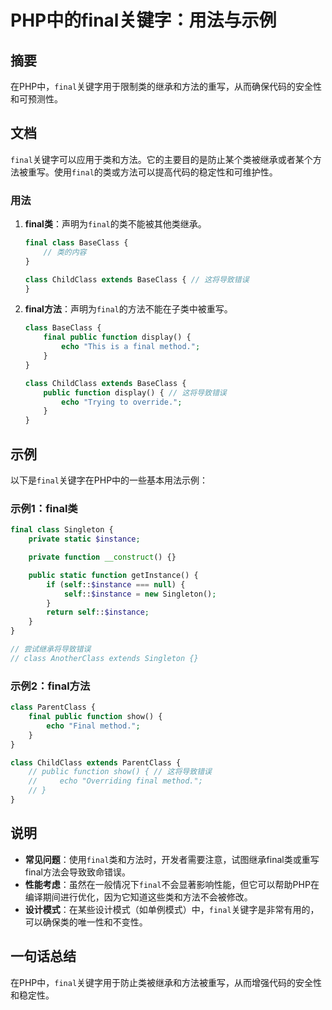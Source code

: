 <!--
Meta Description: # PHP中的final关键字：用法与示例 ## 摘要 在PHP中，`final`关键字用于限制类的继承和方法的重写，从而确保代码的安全性和可预测性。 ## 文档 `final`关键字可以应用于类和方法。它的主要目的是防止某个类被继承或者某个方法被重写。使用`final`的类或方法可以提高代码的稳定...
Meta Keywords: final, class, function, public, php
-->

# PHP中的final关键字：用法与示例

## 摘要
在PHP中，`final`关键字用于限制类的继承和方法的重写，从而确保代码的安全性和可预测性。

## 文档
`final`关键字可以应用于类和方法。它的主要目的是防止某个类被继承或者某个方法被重写。使用`final`的类或方法可以提高代码的稳定性和可维护性。

### 用法
1. **final类**：声明为`final`的类不能被其他类继承。
   ```php
   final class BaseClass {
       // 类的内容
   }

   class ChildClass extends BaseClass { // 这将导致错误
   }
   ```

2. **final方法**：声明为`final`的方法不能在子类中被重写。
   ```php
   class BaseClass {
       final public function display() {
           echo "This is a final method.";
       }
   }

   class ChildClass extends BaseClass {
       public function display() { // 这将导致错误
           echo "Trying to override.";
       }
   }
   ```

## 示例
以下是`final`关键字在PHP中的一些基本用法示例：

### 示例1：final类
```php
final class Singleton {
    private static $instance;

    private function __construct() {}

    public static function getInstance() {
        if (self::$instance === null) {
            self::$instance = new Singleton();
        }
        return self::$instance;
    }
}

// 尝试继承将导致错误
// class AnotherClass extends Singleton {}
```

### 示例2：final方法
```php
class ParentClass {
    final public function show() {
        echo "Final method.";
    }
}

class ChildClass extends ParentClass {
    // public function show() { // 这将导致错误
    //     echo "Overriding final method.";
    // }
}
```

## 说明
- **常见问题**：使用`final`类和方法时，开发者需要注意，试图继承final类或重写final方法会导致致命错误。
- **性能考虑**：虽然在一般情况下`final`不会显著影响性能，但它可以帮助PHP在编译期间进行优化，因为它知道这些类和方法不会被修改。
- **设计模式**：在某些设计模式（如单例模式）中，`final`关键字是非常有用的，可以确保类的唯一性和不变性。

## 一句话总结
在PHP中，`final`关键字用于防止类被继承和方法被重写，从而增强代码的安全性和稳定性。
